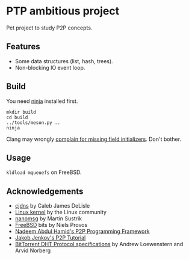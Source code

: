 # PTP ambitious project

Pet project to study P2P concepts.

## Features

* Some data structures (list, hash, trees).
* Non-blocking IO event loop.

## Build

You need [ninja](https://ninja-build.org/) installed first.

    mkdir build
    cd build
    ../tools/meson.py ..
    ninja

Clang may wrongly [complain for missing field initializers](https://llvm.org/bugs/show_bug.cgi?id=21689).
Don't bother.

## Usage

`kldload mqueuefs` on FreeBSD.

## Acknowledgements

* [cjdns](https://github.com/cjdelisle/cjdns/) by Caleb James DeLisle
* [Linux kernel](https://www.kernel.org/) by the Linux community
* [nanomsg](https://github.com/nanomsg/nanomsg) by Martin Sustrik
* [FreeBSD](http://www.FreeBSD.org/) bits by Niels Provos
* [Nadeem Abdul Hamid's P2P Programming Framework](http://cs.berry.edu/~nhamid/p2p/framework-python.html)
* [Jakob Jenkov's P2P Tutorial](http://tutorials.jenkov.com/p2p/disorganized-network.html)
* [BitTorrent DHT Protocol specifications](http://www.bittorrent.org/beps/bep_0005.html) by
  Andrew Loewenstern and Arvid Norberg
